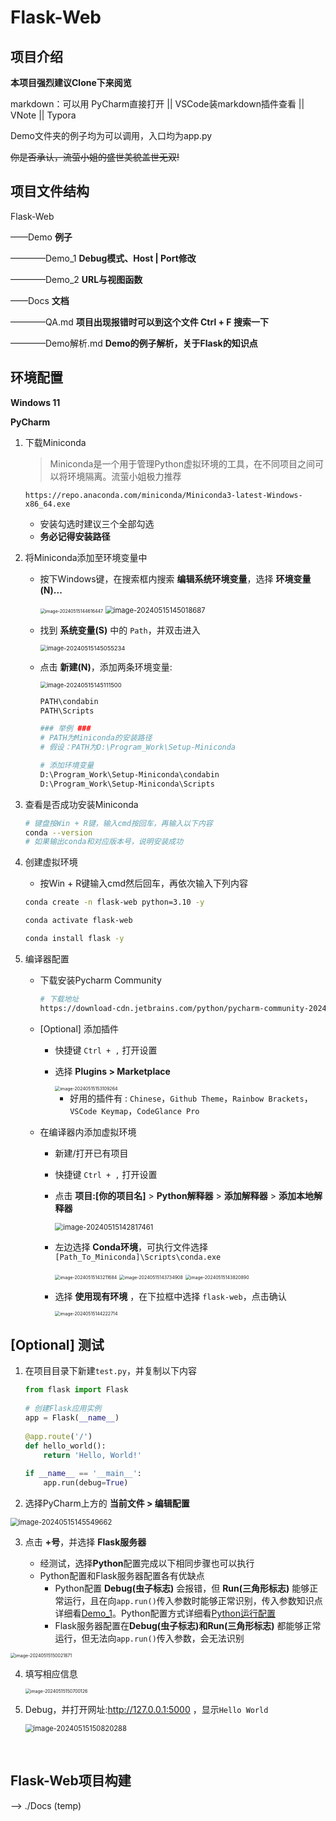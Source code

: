# Flask-Web

## 项目介绍

**本项目强烈建议Clone下来阅览**

markdown：可以用 PyCharm直接打开  ||  VSCode装markdown插件查看  ||  VNote  ||  Typora

Demo文件夹的例子均为可以调用，入口均为app.py



~~你是否承认，流萤小姐的盛世美貌盖世无双!~~



## 项目文件结构

Flask-Web

——Demo **例子**

————Demo_1 **Debug模式、Host | Port修改**

————Demo_2 **URL与视图函数**



——Docs **文档**

————QA.md **项目出现报错时可以到这个文件 Ctrl + F 搜索一下**

————Demo解析.md **Demo的例子解析，关于Flask的知识点**







## 环境配置

**Windows 11**

**PyCharm**

1. 下载Miniconda

   > Miniconda是一个用于管理Python虚拟环境的工具，在不同项目之间可以将环境隔离。流萤小姐极力推荐

    ```
    https://repo.anaconda.com/miniconda/Miniconda3-latest-Windows-x86_64.exe
    ```

    * 安装勾选时建议三个全部勾选
    * **务必记得安装路径**

    

2. 将Miniconda添加至环境变量中

    * 按下Windows键，在搜索框内搜索 **编辑系统环境变量**，选择 **环境变量(N)...**

        <img src="README.assets/image-20240515144616447.png" alt="image-20240515144616447" style="zoom:50%;" />

        <img src="README.assets/image-20240515145018687.png" alt="image-20240515145018687" style="zoom: 80%;" />

    * 找到 **系统变量(S)** 中的 `Path`，并双击进入

        <img src="README.assets/image-20240515145055234.png" alt="image-20240515145055234" style="zoom:67%;" />

    * 点击 **新建(N)**，添加两条环境变量:

        <img src="README.assets/image-20240515145111500.png" alt="image-20240515145111500" style="zoom:67%;" />

        ```bash
        PATH\condabin
        PATH\Scripts
        
        ### 举例 ###
        # PATH为Miniconda的安装路径
        # 假设：PATH为D:\Program_Work\Setup-Miniconda
        
        # 添加环境变量
        D:\Program_Work\Setup-Miniconda\condabin
        D:\Program_Work\Setup-Miniconda\Scripts
        ```

    

3. 查看是否成功安装Miniconda

    ```bash
   # 键盘按Win + R键，输入cmd按回车，再输入以下内容
    conda --version
   # 如果输出conda和对应版本号，说明安装成功
   ```
   
    
   
4. 创建虚拟环境
   * 按Win + R键输入cmd然后回车，再依次输入下列内容
     

    ```bash
    conda create -n flask-web python=3.10 -y
    
    conda activate flask-web
    
    conda install flask -y 
    ```

    

5. 编译器配置

    * 下载安装Pycharm Community

        ```bash
        # 下载地址
        https://download-cdn.jetbrains.com/python/pycharm-community-2024.1.1.exe
        ```
        
    * [Optional] 添加插件

        * 快捷键 `Ctrl + ,` 打开设置
        
        * 选择 **Plugins > Marketplace**
        
            <img src="README.assets/image-20240515153109264.png" alt="image-20240515153109264" style="zoom:50%;" />
        
            * 好用的插件有 : `Chinese`，`Github Theme`，`Rainbow Brackets`，`VSCode Keymap`，`CodeGlance Pro`
        
    * 在编译器内添加虚拟环境
    
        * 新建/打开已有项目
        
        * 快捷键 `Ctrl + ,` 打开设置
        
        * 点击 **项目:[你的项目名]** >  **Python解释器** >  **添加解释器**  >  **添加本地解释器**
        
            <img src="README.assets/image-20240515142817461.png" alt="image-20240515142817461" style="zoom:80%;" />
        
        * 左边选择 **Conda环境**，可执行文件选择`[Path_To_Miniconda]\Scripts\conda.exe`
        
            <img src="README.assets/image-20240515143211684.png" alt="image-20240515143211684" style="zoom: 50%;" />
        
            <img src="README.assets/image-20240515143734908.png" alt="image-20240515143734908" style="zoom:50%;" />
        
            <img src="README.assets/image-20240515143820890.png" alt="image-20240515143820890" style="zoom: 50%;" />
        
        * 选择 **使用现有环境** ，在下拉框中选择 `flask-web`，点击确认
        
            <img src="README.assets/image-20240515144222714.png" alt="image-20240515144222714" style="zoom: 50%;" />
        
            

    

## [Optional] 测试

1. 在项目目录下新建`test.py`，并复制以下内容

    ```python
    from flask import Flask
      
    # 创建Flask应用实例
    app = Flask(__name__)
      
    @app.route('/')
    def hello_world():
        return 'Hello, World!'
      
    if __name__ == '__main__':
        app.run(debug=True)
    ```

2. 选择PyCharm上方的 **当前文件 > 编辑配置**

  <img src="README.assets/image-20240515145549662.png" alt="image-20240515145549662" style="zoom:80%;" />

3. 点击 **+号**，并选择 **Flask服务器**

    * 经测试，选择**Python**配置完成以下相同步骤也可以执行
    * Python配置和Flask服务器配置各有优缺点
        * Python配置 **Debug(虫子标志)** 会报错，但 **Run(三角形标志)** 能够正常运行，且在向`app.run()`传入参数时能够正常识别，传入参数知识点详细看[Demo_1](.\Docs\Demo解析.md#Demo_1)。Python配置方式详细看[Python运行配置](./Docs/问题大全.md#2.在app.run()传入参数后没有生效)
        * Flask服务器配置在**Debug(虫子标志)**和**Run(三角形标志)** 都能够正常运行，但无法向`app.run()`传入参数，会无法识别


<img src="README.assets/image-20240515150021871.png" alt="image-20240515150021871" style="zoom:50%;" />

4. 填写相应信息

    <img src="README.assets/image-20240515150700126.png" alt="image-20240515150700126" style="zoom:50%;" />

5. Debug，并打开网址:http://127.0.0.1:5000 ，显示`Hello World`

    <img src="README.assets/image-20240515150820288.png" alt="image-20240515150820288" style="zoom: 80%;" />

​       

## Flask-Web项目构建

--> ./Docs (temp)





















